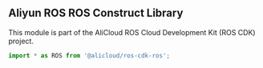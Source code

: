 ## Aliyun ROS ROS Construct Library

This module is part of the AliCloud ROS Cloud Development Kit (ROS CDK) project.

```python
import * as ROS from '@alicloud/ros-cdk-ros';
```
